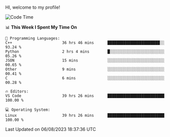 HI, welcome to my profile!
<!--START_SECTION:waka-->
![Code Time](http://img.shields.io/badge/Code%20Time-1%2C159%20hrs%2059%20mins-blue)

📊 **This Week I Spent My Time On** 

```text
💬 Programming Languages: 
C++                      36 hrs 46 mins      ███████████████████████░░   93.24 % 
Python                   2 hrs 4 mins        █░░░░░░░░░░░░░░░░░░░░░░░░   05.26 % 
JSON                     15 mins             ░░░░░░░░░░░░░░░░░░░░░░░░░   00.65 % 
Other                    9 mins              ░░░░░░░░░░░░░░░░░░░░░░░░░   00.41 % 
C                        6 mins              ░░░░░░░░░░░░░░░░░░░░░░░░░   00.28 % 

🔥 Editors: 
VS Code                  39 hrs 26 mins      █████████████████████████   100.00 % 

💻 Operating System: 
Linux                    39 hrs 26 mins      █████████████████████████   100.00 % 
```


 Last Updated on 06/08/2023 18:37:36 UTC
<!--END_SECTION:waka-->
